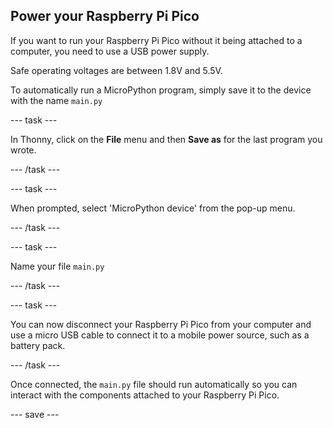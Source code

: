 ## Power your Raspberry Pi Pico

If you want to run your Raspberry Pi Pico without it being attached to a computer, you need to use a USB power supply.

Safe operating voltages are between 1.8V and 5.5V.

To automatically run a MicroPython program, simply save it to the device with the name `main.py`

--- task ---

In Thonny, click on the **File** menu and then **Save as** for the last program you wrote.

--- /task ---

--- task ---

When prompted, select 'MicroPython device' from the pop-up menu.

--- /task ---

--- task ---

Name your file `main.py`

--- /task ---

--- task ---

You can now disconnect your Raspberry Pi Pico from your computer and use a micro USB cable to connect it to a mobile power source, such as a battery pack.

--- /task ---

Once connected, the `main.py` file should run automatically so you can interact with the components attached to your Raspberry Pi Pico.

--- save ---

